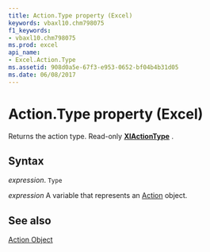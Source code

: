 ```yaml
---
title: Action.Type property (Excel)
keywords: vbaxl10.chm798075
f1_keywords:
- vbaxl10.chm798075
ms.prod: excel
api_name:
- Excel.Action.Type
ms.assetid: 908d0a5e-67f3-e953-0652-bf04b4b31d05
ms.date: 06/08/2017
---
```



# Action.Type property (Excel)

Returns the action type. Read-only  **[XlActionType](Excel.XlActionType.md)** .


## Syntax

 _expression_. `Type`

 _expression_ A variable that represents an [Action](Excel.Action.md) object.


## See also


[Action Object](Excel.Action.md)

